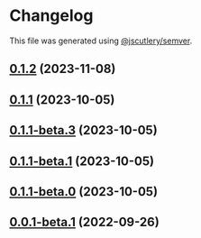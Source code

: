 # Changelog

This file was generated using [@jscutlery/semver](https://github.com/jscutlery/semver).

## [0.1.2](https://github.com/wanoo21/ngb.email/compare/ngx-email-builder-0.1.1...ngx-email-builder-0.1.2) (2023-11-08)



## [0.1.1](https://github.com/wanoo21/ngb.email/compare/ngx-email-builder-0.1.1-beta.3...ngx-email-builder-0.1.1) (2023-10-05)



## [0.1.1-beta.3](https://github.com/wanoo21/ngb.email/compare/ngx-email-builder-0.1.1-beta.2...ngx-email-builder-0.1.1-beta.3) (2023-10-05)



## [0.1.1-beta.1](https://github.com/wanoo21/ngb.email/compare/ngx-email-builder-0.1.1-beta.0...ngx-email-builder-0.1.1-beta.1) (2023-10-05)



## [0.1.1-beta.0](https://github.com/wanoo21/ngb.email/compare/ngx-email-builder-0.1.0...ngx-email-builder-0.1.1-beta.0) (2023-10-05)



## [0.0.1-beta.1](https://github.com/wlocalhost/wlocalhost/compare/ngx-email-builder-0.0.1-beta.0...ngx-email-builder-0.0.1-beta.1) (2022-09-26)
